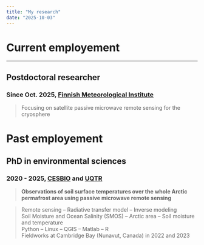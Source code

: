 ```yaml
---
title: "My research"
date: "2025-10-03"
---
```


# Current employement

----------------

## Postdoctoral researcher

### Since Oct. 2025, [Finnish Meteorological Institute](https://en.ilmatieteenlaitos.fi/)

> Focusing on satellite passive microwave remote sensing for the cryosphere


# Past employement

## PhD in environmental sciences

### 2020 - 2025, [CESBIO](https://www.cesbio.cnrs.fr/en-cesbio/) and [UQTR](https://www.uqtr.ca/)

> **Observations of soil surface temperatures over the whole Arctic permafrost area using passive microwave remote sensing**

> Remote sensing – Radiative transfer model – Inverse modeling\
  Soil Moisture and Ocean Salinity (SMOS) – Arctic area – Soil moisture and temperature\
  Python – Linux – QGIS – Matlab – R\
  Fieldworks at Cambridge Bay (Nunavut, Canada) in 2022 and 2023
